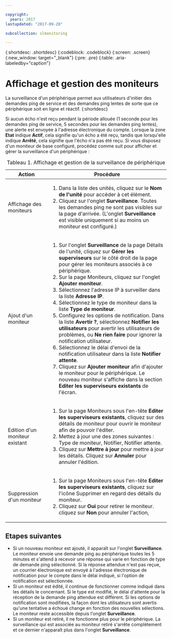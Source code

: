 ```yaml
---

copyright:
  years: 2017
lastupdated: "2017-09-28"

subcollection: slmonitoring

---
```


{:shortdesc: .shortdesc}
{:codeblock: .codeblock}
{:screen: .screen}
{:new_window: target="_blank"}
{:pre: .pre}
{:table: .aria-labeledby="caption"}

# Affichage et gestion des moniteurs

La surveillance d'un périphérique permet aux utilisateurs d'initier des demandes ping de service et des demandes ping lentes de sorte que ce périphérique soit en ligne et réactif.
{:shortdesc}

Si aucun écho n'est reçu pendant la période allouée (1 seconde pour les demandes ping de service, 5 secondes pour les demandes ping lentes), une alerte est envoyée à
l'adresse électronique du compte. Lorsque la zone **Etat** indique **Actif**, cela signifie qu'un écho a été reçu, tandis que lorsqu'elle indique **Arrêté**, cela signifie que l'écho n'a pas été reçu. Si vous disposez d'un moniteur de base configuré, procédez comme suit pour afficher et gérer la surveillance d'un périphérique :

   <table>
   <CAPTION>Tableau 1. Affichage et gestion de la surveillance de périphérique</CAPTION>
   <THEAD>
   <TR>
   <th>Action</th>
   <th>Procédure</th>
   </TR>
   </THEAD>
   <TBODY>
   <tr>
   <td>Affichage des moniteurs</td>
   <td>
   <ol>
   <li>Dans la liste des unités, cliquez sur le <b>Nom de l'unité</b> pour accéder à cet élément.</li>
   <li>Cliquez sur l'onglet <b>Surveillance</b>. Toutes les demandes ping ne sont pas visibles sur la page d'arrivée. (L'onglet <b>Surveillance</b> est visible uniquement si au moins un moniteur est configuré.)</li>
   </ol>
   </td>
   </tr>
   <tr>
   <td>Ajout d'un moniteur</td>
   <td>
   <ol>
   <li>Sur l'onglet <b>Surveillance</b> de la page Détails de l'unité, cliquez sur <b>Gérer les superviseurs</b> sur le côté droit de la page pour gérer les moniteurs associés à ce périphérique.</li>
   <li>Sur la page Moniteurs, cliquez sur l'onglet <b>Ajouter moniteur</b>.</li>
   <li>Sélectionnez l'adresse IP à surveiller dans la liste <b>Adresse IP</b>.</li>
   <li>Sélectionnez le type de moniteur dans la liste <b>Type de moniteur</b>.</li>
   <li>Configurez les options de notification. Dans la liste <b>Avertir ?</b>, sélectionnez <b>Notifier les utilisateurs</b> pour avertir les utilisateurs de problèmes, ou <b>Ne rien faire</b> pour ignorer la notification utilisateur.</li>
   <li>Sélectionnez le délai d'envoi de la notification utilisateur dans la liste <b>Notifier attente</b>.</li>
   <li>Cliquez sur <b>Ajouter moniteur</b> afin d'ajouter le moniteur pour le périphérique. Le nouveau moniteur s'affiche dans la section <b>Editer les superviseurs existants</b> de l'écran.</li>
   </ol>
   </td>
   </tr>
   <tr>
   <td>Edition d'un moniteur existant</td>
   <td>
   <ol>
   <li>Sur la page Moniteurs sous l'en-tête <b>Editer les superviseurs existants</b>, cliquez sur des détails de moniteur pour ouvrir le moniteur afin de pouvoir l'éditer.</li>
   <li>Mettez à jour une des zones suivantes : Type de moniteur, Notifier, Notifier attente.</li>
   <li>Cliquez sur <b>Mettre à jour</b> pour mettre à jour les détails. Cliquez sur <b>Annuler</b> pour annuler l'édition.</li>
   </ol>
   </td>
   </tr>
   <tr>
   <td>Suppression d'un moniteur</td>
   <td>
   <ol>
   <li>Sur la page Moniteurs sous l'en-tête <b>Editer les superviseurs existants</b>, cliquez sur l'icône Supprimer en regard des détails du moniteur.</li>
   <li>Cliquez sur <b>Oui</b> pour retirer le moniteur. cliquez sur <b>Non</b> pour annuler l'action,</li>
   </ol>
   </td>
   </tr>
   </TBODY>
   </table>

## Etapes suivantes

- Si un nouveau moniteur est ajouté, il apparaît sur l'onglet **Surveillance**. Le moniteur envoie une demande ping au périphérique toutes les 5 minutes et s'attend à recevoir une réponse qui varie en fonction de type de demande ping sélectionné. Si la réponse attendue n'est pas reçue, un courrier électronique est envoyé à l'adresse électronique de notification pour le compte dans le délai indiqué, si l'option de notification est sélectionnée.
- Si un moniteur est édité, il continue de fonctionner comme indiqué dans les détails le concernant. Si le type est modifié, le délai d'attente pour la réception de la demande ping attendue est différent. Si les options de notification sont modifiées, la façon dont les utilisateurs sont avertis qu'une tentative a échoué change en fonction des nouvelles sélections. Le moniteur reste accessible depuis l'onglet **Surveillance**.
- Si un moniteur est retiré, il ne fonctionne plus pour le périphérique. La surveillance qui est associée au moniteur retiré s'arrête complètement et ce dernier n'apparaît plus dans l'onglet **Surveillance**.
